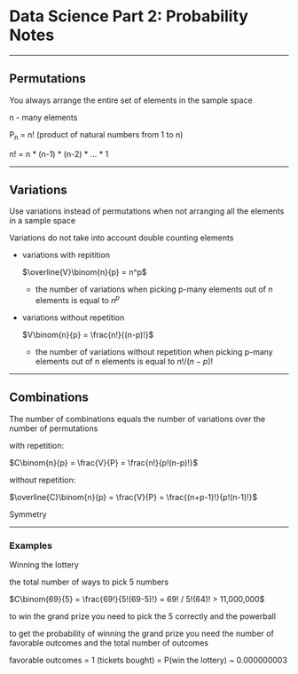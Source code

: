 # Data Science Part 2: Probability Notes

---

## Permutations

You always arrange the entire set of elements in the sample space

n - many elements

P<sub>n</sub> = n! (product of natural numbers from 1 to n)

n! = n * (n-1) * (n-2) * ... * 1

---

## Variations

Use variations instead of permutations when not arranging all the elements in a sample space

Variations do not take into account double counting elements

* variations with repitition

    $\overline{V}\binom{n}{p} = n^p$

  * the number of variations when picking p-many elements out of n elements is equal to $n^p$

* variations without repetition

    $V\binom{n}{p} = \frac{n!}{(n-p)!}$

  * the number of variations without repetition when picking p-many elements out of n elements is equal to $n! / (n-p)!$

---

## Combinations

The number of combinations equals the number of variations over the number of permutations

with repetition:

  $C\binom{n}{p} = \frac{V}{P} = \frac{n!}{p!(n-p)!}$

without repetition:

  $\overline{C}\binom{n}{p} = \frac{V}{P} = \frac{(n+p-1)!}{p!(n-1)!}$

Symmetry

---

### Examples

Winning the lottery

the total number of ways to pick 5 numbers

$C\binom{69}{5} = \frac{69!}{5!(69-5)!} = 69! / 5!(64)! > 11,000,000$

to win the grand prize you need to pick the 5 correctly and the powerball

to get the probability of winning the grand prize you need the number of favorable outcomes and the total number of outcomes

favorable outcomes = 1 (tickets bought) = P(win the lottery) ~ 0.000000003

